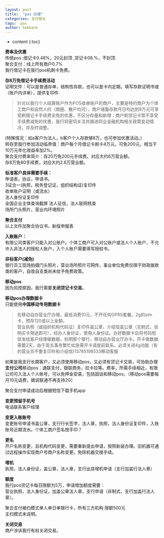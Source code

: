 ```yaml
---
layout: post
title:  "pos 办理"
categories: 支付相关
tags:  pos
author: hebbank
---
```


* content
{:toc}


**费率及优惠**  
传统pos :借记卡0.48%，20元封顶 ,贷记卡06.%，不封顶.  
聚合支付：线上所有商户0.7%  
我行借记卡在我行pos机刷卡免费。  





**存8万免借记卡手续费活动**  
证明文件：可以是普通存单，结构性存款，也可以是卡内定期，填写存款证明书或（账户内详单），提供复印件​.  

> 针对以我行个人结算账户作为POS收单账户的商户，主要是特约商户为个体工商户和自然人的（商圈、散户均可），商户储蓄存款月日均达到8万元可享受刷借记卡手续费全免的优惠，不区分存量和新增；商户刷贷记卡暂不享受手续费减免的优惠，我行将密切关注并跟进同业金融机构相关政策变动情况，并及时调整。​  

(特殊情况：如a客户为法人，b客户个人存款够8万，也可参加优惠活动。)   
转存至我行参加活动临界值：商户每个月借记卡刷卡4万元，可免200元，相当于10万元年化收益率加2%。   
聚合支付费率简介：存20万免200元手续费。对应大约6万营业额。  
存8万免80手续费，对应大约2.6万营业额。  

**标准客户具体需要手续：**  
申请表，协议，申请书。    
3证合一(执照，税务登记证，组织结构证)复印件  
收单账户证明（或流水）   
法人身份证复印件   
全国企业主体查询截屏   法人征信，法人联网核查  
场所门头照片，营业内环境照片   

**聚合支付**  
以上文件加聚合协议书，新版申报表   

**入账账户：**  
有限公司类客户只能入对公账户。个体工商户可入对公账户或法人个人账户，不允许入非法人的授权人账户，入个人账户需要填写授权书。  

**非标客户(减免)**  
银行员工现场拍摄门头照片，营业场所照片可网传，事业单位免费仅限于财政拨款类的客户，自收自支类尚未给予免费政策。  

**移动pos**  
因为风控原因，我行需要**关闭贷记卡交易**。  

**移动pos办理数据卡**  
只能使用**中国移动专用数据卡**  
>   在移动自办营业厅办理，最低消费10元，不开任何GPRS套餐。2g的sim卡，预存120或以上金额。  
营业执照（或组织机构代码证）复印件盖公章，介绍信盖公章（无制式，说明买卡用途即可），经办人身份证，使用人身份证。办好数据卡后将号码短信发给客户经理做数据，标明那个银行，移动自办营业厅办卡。开卡做数据需要2天，由于周五事务繁忙如急需开卡请提前联系。必须关闭4g功能（有的营业员不要复印件和介绍信)13785198533移动客服  

如果是我支行长期客户，又必须使用移动pos，又必须有贷记卡交易，可协助办理**支付公司**移动pos：通联支付，银联商务，拉卡拉等。费率，所需手续相近，有限公司可入法人个人帐号，可以免押金安装，包括固话和移动pos，（移动pos需要每月10元话费，据说联通不再支持2G）    

聚合支付申请成功后根据短信下载手机app

**变更预留手机号**  
电话联系客户经理  

**变更入账账号**  
变更账号申请书盖公章，支行行长签字，法人章，执照，法人身份证复印件，入账账号近期流水。个体工商户签名按手印？  

**更名**  
开户名称变更，且机构代码变更，需要重新提出申请，按照新装办理。旧机器可通过远程操作实现商户号商户名称变更。免除机器交接手续。  


**增机**  
执照，法人身份证，盖公章，法人章，支行出具增机申请（支行加盖行法人章）  

**额度**  
我行pos贷记卡每日限额为5万，申请增加额度需要：  
营业执照，法人身份证，加盖公章法人章，支行申请（非制式，支行加盖行法人章）。  

聚合支付被扫模式单人单日单银行卡，所有三方机构 限额500元  
主扫模式未说明。  

**关闭交易**  
商户涉诉我行有权关闭交易。
